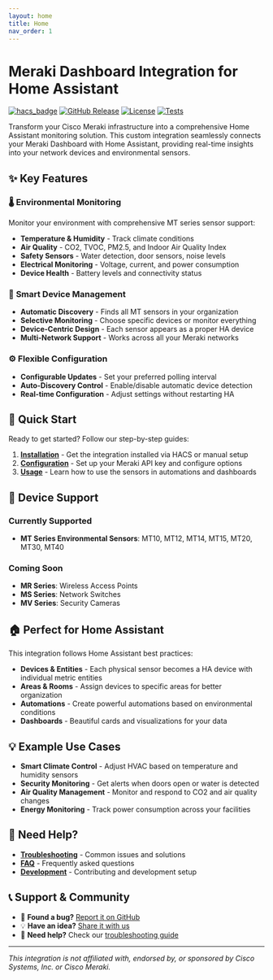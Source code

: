 ```yaml
---
layout: home
title: Home
nav_order: 1
---
```


# Meraki Dashboard Integration for Home Assistant

[![hacs_badge](https://img.shields.io/badge/HACS-Custom-41BDF5.svg)](https://github.com/hacs/integration)
[![GitHub Release](https://img.shields.io/github/release/rknightion/meraki-dashboard-ha.svg?style=flat-square)](https://github.com/rknightion/meraki-dashboard-ha/releases)
[![License](https://img.shields.io/github/license/rknightion/meraki-dashboard-ha.svg?style=flat-square)](LICENSE)
[![Tests](https://github.com/rknightion/meraki-dashboard-ha/workflows/Tests/badge.svg)](https://github.com/rknightion/meraki-dashboard-ha/actions/workflows/tests.yml)

Transform your Cisco Meraki infrastructure into a comprehensive Home Assistant monitoring solution. This custom integration seamlessly connects your Meraki Dashboard with Home Assistant, providing real-time insights into your network devices and environmental sensors.

## ✨ Key Features

### 🌡️ **Environmental Monitoring**
Monitor your environment with comprehensive MT series sensor support:
- **Temperature & Humidity** - Track climate conditions
- **Air Quality** - CO2, TVOC, PM2.5, and Indoor Air Quality Index
- **Safety Sensors** - Water detection, door sensors, noise levels
- **Electrical Monitoring** - Voltage, current, and power consumption
- **Device Health** - Battery levels and connectivity status

### 🔄 **Smart Device Management**
- **Automatic Discovery** - Finds all MT sensors in your organization
- **Selective Monitoring** - Choose specific devices or monitor everything
- **Device-Centric Design** - Each sensor appears as a proper HA device
- **Multi-Network Support** - Works across all your Meraki networks

### ⚙️ **Flexible Configuration**
- **Configurable Updates** - Set your preferred polling interval
- **Auto-Discovery Control** - Enable/disable automatic device detection
- **Real-time Configuration** - Adjust settings without restarting HA

## 🚀 Quick Start

Ready to get started? Follow our step-by-step guides:

1. **[Installation](installation.md)** - Get the integration installed via HACS or manual setup
2. **[Configuration](configuration.md)** - Set up your Meraki API key and configure options
3. **[Usage](usage.md)** - Learn how to use the sensors in automations and dashboards

## 📱 Device Support

### Currently Supported
- **MT Series Environmental Sensors**: MT10, MT12, MT14, MT15, MT20, MT30, MT40

### Coming Soon
- **MR Series**: Wireless Access Points
- **MS Series**: Network Switches  
- **MV Series**: Security Cameras

## 🏠 Perfect for Home Assistant

This integration follows Home Assistant best practices:

- **Devices & Entities** - Each physical sensor becomes a HA device with individual metric entities
- **Areas & Rooms** - Assign devices to specific areas for better organization
- **Automations** - Create powerful automations based on environmental conditions
- **Dashboards** - Beautiful cards and visualizations for your data

## 💡 Example Use Cases

- **Smart Climate Control** - Adjust HVAC based on temperature and humidity sensors
- **Security Monitoring** - Get alerts when doors open or water is detected
- **Air Quality Management** - Monitor and respond to CO2 and air quality changes
- **Energy Monitoring** - Track power consumption across your facilities

## 🔧 Need Help?

- **[Troubleshooting](troubleshooting.md)** - Common issues and solutions
- **[FAQ](faq.md)** - Frequently asked questions
- **[Development](development.md)** - Contributing and development setup

## 📞 Support & Community

- 🐛 **Found a bug?** [Report it on GitHub](https://github.com/rknightion/meraki-dashboard-ha/issues)
- 💡 **Have an idea?** [Share it with us](https://github.com/rknightion/meraki-dashboard-ha/discussions)
- 📖 **Need help?** Check our [troubleshooting guide](troubleshooting.md)

---

*This integration is not affiliated with, endorsed by, or sponsored by Cisco Systems, Inc. or Cisco Meraki.* 